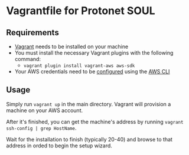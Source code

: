 # Vagrantfile for Protonet SOUL

## Requirements

 - [Vagrant](https://www.vagrantup.com/downloads.html) needs to be installed on your machine
 - You must install the necessary Vagrant plugins with the following command:
   - `vagrant plugin install vagrant-aws aws-sdk`
 - Your AWS credentials need to be [configured](https://docs.aws.amazon.com/cli/latest/userguide/cli-chap-getting-started.html) using the [AWS CLI](https://docs.aws.amazon.com/cli/latest/userguide/installing.html)


## Usage

Simply run `vagrant up` in the main directory. Vagrant will provision a machine on your AWS account.

After it's finished, you can get the machine's address by running `vagrant ssh-config | grep HostName`.

Wait for the installation to finish (typically 20-40) and browse to that address in orded to begin the setup wizard.
